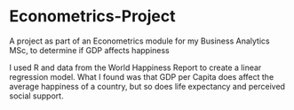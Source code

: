 # Econometrics-Project
A project as part of an Econometrics module for my Business Analytics MSc, to determine if GDP affects happiness

I used R and data from the World Happiness Report to create a linear regression model. What I found was that GDP per Capita does affect the average happiness of a country, but so does life expectancy and perceived social support.
